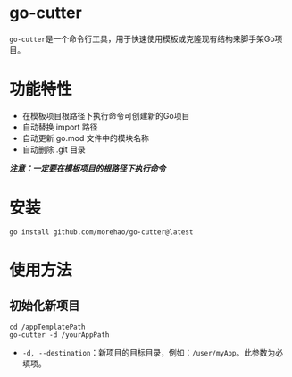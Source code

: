 # go-cutter
`go-cutter`是一个命令行工具，用于快速使用模板或克隆现有结构来脚手架Go项目。

# 功能特性
- 在模板项目根路径下执行命令可创建新的Go项目
- 自动替换 import 路径
- 自动更新 go.mod 文件中的模块名称
- 自动删除 .git 目录

***注意：一定要在模板项目的根路径下执行命令***
# 安装
```shell
go install github.com/morehao/go-cutter@latest
```
# 使用方法
## 初始化新项目
```shell
cd /appTemplatePath
go-cutter -d /yourAppPath
```
- `-d, --destination`：新项目的目标目录，例如：`/user/myApp`。此参数为必填项。


